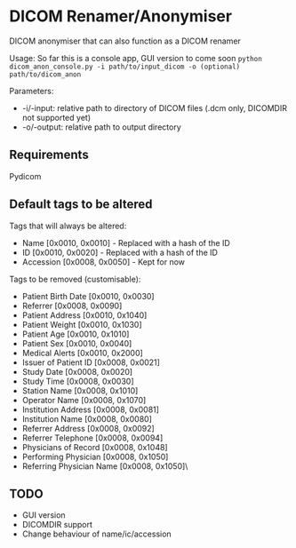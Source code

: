 # DICOM Renamer/Anonymiser

DICOM anonymiser that can also function as a DICOM renamer

Usage:
So far this is a console app, GUI version to come soon
`python dicom_anon_console.py -i path/to/input_dicom -o (optional) path/to/dicom_anon`

Parameters:
- -i/-input: relative path to directory of DICOM files (.dcm only, DICOMDIR not supported yet)
- -o/-output: relative path to output directory

## Requirements
Pydicom

## Default tags to be altered
Tags that will always be altered:
- Name      [0x0010, 0x0010] - Replaced with a hash of the ID
- ID        [0x0010, 0x0020] - Replaced with a hash of the ID
- Accession [0x0008, 0x0050] - Kept for now

Tags to be removed (customisable):
- Patient Birth Date        [0x0010, 0x0030]
- Referrer                  [0x0008, 0x0090]
- Patient Address           [0x0010, 0x1040]
- Patient Weight            [0x0010, 0x1030]
- Patient Age               [0x0010, 0x1010]
- Patient Sex               [0x0010, 0x0040]
- Medical Alerts            [0x0010, 0x2000]
- Issuer of Patient ID      [0x0008, 0x0021]
- Study Date                [0x0008, 0x0020]
- Study Time                [0x0008, 0x0030]
- Station Name              [0x0008, 0x1010]
- Operator Name             [0x0008, 0x1070]
- Institution Address       [0x0008, 0x0081]
- Institution Name          [0x0008, 0x0080]
- Referrer Address          [0x0008, 0x0092]
- Referrer Telephone        [0x0008, 0x0094]
- Physicians of Record      [0x0008, 0x1048]
- Performing Physician      [0x0008, 0x1050]
- Referring Physician Name  [0x0008, 0x1050]\

## TODO
- GUI version
- DICOMDIR support
- Change behaviour of name/ic/accession